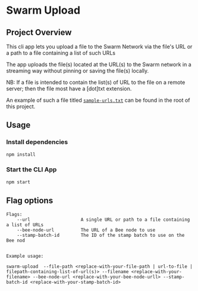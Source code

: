 # Swarm Upload

## Project Overview

This cli app lets you upload a file to the Swarm Network via the file's URL or a path to a file containing a list of such URLs

The app uploads the file(s) located at the URL(s) to the Swarm network in a streaming way without pinning or saving the file(s) locally.

NB: If a file is intended to contain the list(s) of URL to the file on a remote server; then the file most have a [dot]txt extension.

An example of such a file titled [`sample-urls.txt`](./sample-urls.txt) can be found in the root of this project.

## Usage

### Install dependencies

```bash
npm install
```

### Start the CLI App

```bash
npm start
```

## Flag options

    Flags:
        --url                   A single URL or path to a file containing a list of URLs
        --bee-node-url          The URL of a Bee node to use 
        --stamp-batch-id        The ID of the stamp batch to use on the Bee nod
    

    Example usage:
     
    swarm-upload  --file-path <replace-with-your-file-path | url-to-file | filepath-containing-list-of-url(s)> --filename <replace-with-your-filename> --bee-node-url <replace-with-your-bee-node-urll> --stamp-batch-id <replace-with-your-stamp-batch-id>
